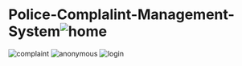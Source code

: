 # Police-Complalint-Management-System![home](https://user-images.githubusercontent.com/67804372/201490510-33e20573-75a1-4cf4-a452-97e46b3b54ed.png)
![complaint](https://user-images.githubusercontent.com/67804372/201490531-fa3443f9-3973-45f1-ade8-168da0ca7ad1.png)
![anonymous](https://user-images.githubusercontent.com/67804372/201490534-902dd95d-9337-4b9b-9e44-401e40003ddd.png)
![login](https://user-images.githubusercontent.com/67804372/201490535-1fb235ca-903c-4cc0-a2ee-ce1ad8050b1b.png)
